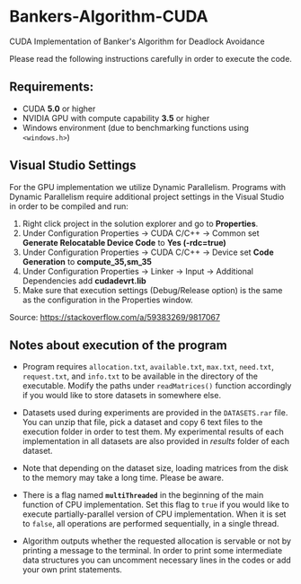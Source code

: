 # Bankers-Algorithm-CUDA
CUDA Implementation of Banker's Algorithm for Deadlock Avoidance

Please read the following instructions carefully in order to execute the code.

## Requirements:

* CUDA **5.0** or higher
* NVIDIA GPU with compute capability **3.5** or higher
* Windows environment (due to benchmarking functions using `<windows.h>`)

## Visual Studio Settings
For the GPU implementation we utilize Dynamic Parallelism. Programs with Dynamic Parallelism require additional project settings in the Visual Studio in order to be compiled and run:

1. Right click project in the solution explorer and go to **Properties**.
2. Under Configuration Properties -> CUDA C/C++ -> Common set **Generate Relocatable Device Code** to **Yes (-rdc=true)**
3. Under Configuration Properties -> CUDA C/C++ -> Device set **Code Generation** to **compute_35,sm_35**
4. Under Configuration Properties -> Linker -> Input -> Additional Dependencies add **cudadevrt.lib**
5. Make sure that execution settings (Debug/Release option) is the same as the configuration in the Properties window.

Source: https://stackoverflow.com/a/59383269/9817067

## Notes about execution of the program
* Program requires `allocation.txt`, `available.txt`, `max.txt`, `need.txt`, `request.txt`, and `info.txt` to be available in the directory of the executable. Modify the paths under `readMatrices()` function accordingly if you would like to store datasets in somewhere else.

* Datasets used during experiments are provided in the `DATASETS.rar` file. You can unzip that file, pick a dataset and copy 6 text files to the execution folder in order to test them. My experimental results of each implementation in all datasets are also provided in _results_ folder of each dataset.

* Note that depending on the dataset size, loading matrices from the disk to the memory may take a long time. Please be aware.

* There is a flag named **`multiThreaded`** in the beginning of the main function of CPU implementation. Set this flag to `true` if you would like to execute partially-parallel version of CPU implementation. When it is set to `false`, all operations are performed sequentially, in a single thread.

* Algorithm outputs whether the requested allocation is servable or not by printing a message to the terminal. In order to print some intermediate data structures you can uncomment necessary lines in the codes or add your own print statements.
